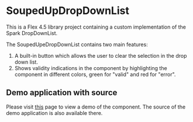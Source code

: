 # SoupedUpDropDownList

This is a Flex 4.5 library project containing a custom implementation of the Spark DropDownList.

The SoupedUpeDropDownList contains two main features:

1. A built-in button which allows the user to clear the selection in the drop down list.
2. Shows validity indications in the component by highlighting the component in different colors, green for "valid" and red for "error".

## Demo application with source

Please visit [this](http://anjantek.com/2011/08/07/flex-4-5-spark-dropdownlist-show-clear-button-show-validity-indication-soupedupdropdownlist/) page to view a demo of the component. The source of the demo application is also available there.